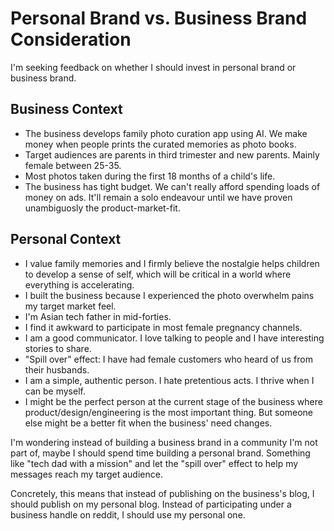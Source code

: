 # Personal Brand vs. Business Brand Consideration

I'm seeking feedback on whether I should invest in personal brand or business brand.

## Business Context
* The business develops family photo curation app using AI. We make money when people prints 
  the curated memories as photo books.
* Target audiences are parents in third trimester and new parents. Mainly female between 25-35.
* Most photos taken during the first 18 months of a child's life.
* The business has tight budget. We can't really afford spending loads of money on ads. It'll 
  remain a solo endeavour until we have proven unambiguosly the product-market-fit.

## Personal Context
* I value family memories and I firmly believe the nostalgie helps children to
  develop a sense of self, which will be critical in a world where everything
  is accelerating.
* I built the business because I experienced the photo overwhelm pains my target market feel.
* I'm Asian tech father in mid-forties. 
* I find it awkward to participate in most female pregnancy channels.
* I am a good communicator. I love talking to people and I have interesting stories to share.
* "Spill over" effect: I have had female customers who heard of us from their husbands.
* I am a simple, authentic person. I hate pretentious acts. I thrive when I can be myself.
* I might be the perfect person at the current stage of the business where
  product/design/engineering is the most important thing. But someone else
  might be a better fit when the business' need changes. 

I'm wondering instead of building a business brand in a community I'm not part
of, maybe I should spend time building a personal brand. Something like "tech dad with a mission"
and let the "spill over" effect to help my messages reach my target audience.

Concretely, this means that instead of publishing on the business's blog, I
should publish on my personal blog. Instead of participating under a business
handle on reddit, I should use my personal one.
